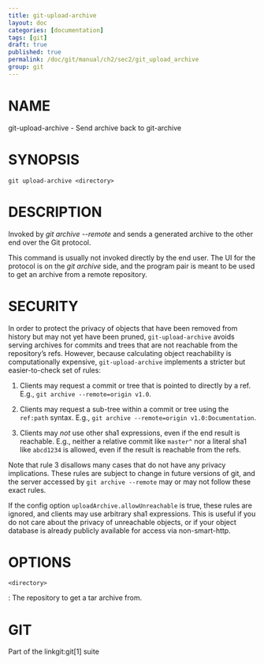 ```yaml
---
title: git-upload-archive
layout: doc
categories: [documentation]
tags: [git]
draft: true
published: true
permalink: /doc/git/manual/ch2/sec2/git_upload_archive
group: git
---
```


NAME
====

git-upload-archive - Send archive back to git-archive

SYNOPSIS
========

    git upload-archive <directory>

DESCRIPTION
===========

Invoked by *git archive --remote* and sends a generated archive to the other end over the Git protocol.

This command is usually not invoked directly by the end user. The UI for the protocol is on the *git archive* side, and the program pair is meant to be used to get an archive from a remote repository.

SECURITY
========

In order to protect the privacy of objects that have been removed from history but may not yet have been pruned, `git-upload-archive` avoids serving archives for commits and trees that are not reachable from the repository’s refs. However, because calculating object reachability is computationally expensive, `git-upload-archive` implements a stricter but easier-to-check set of rules:

1.  Clients may request a commit or tree that is pointed to directly by a ref. E.g., `git archive --remote=origin v1.0`.

2.  Clients may request a sub-tree within a commit or tree using the `ref:path` syntax. E.g., `git archive --remote=origin v1.0:Documentation`.

3.  Clients may *not* use other sha1 expressions, even if the end result is reachable. E.g., neither a relative commit like `master^` nor a literal sha1 like `abcd1234` is allowed, even if the result is reachable from the refs.

Note that rule 3 disallows many cases that do not have any privacy implications. These rules are subject to change in future versions of git, and the server accessed by `git archive --remote` may or may not follow these exact rules.

If the config option `uploadArchive.allowUnreachable` is true, these rules are ignored, and clients may use arbitrary sha1 expressions. This is useful if you do not care about the privacy of unreachable objects, or if your object database is already publicly available for access via non-smart-http.

OPTIONS
=======

`<directory>`

:   The repository to get a tar archive from.

GIT
===

Part of the linkgit:git\[1\] suite
